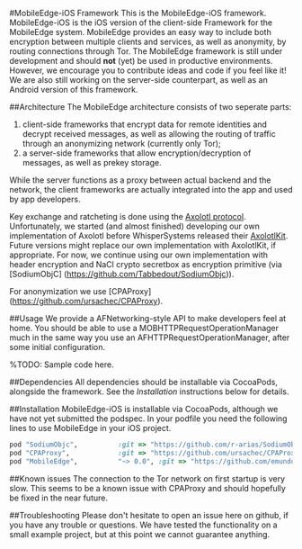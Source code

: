 #MobileEdge-iOS Framework
This is the MobileEdge-iOS framework. MobileEdge-iOS is the iOS version
of the client-side Framework for the MobileEdge system. 
MobileEdge provides an easy way to include both encryption between
multiple clients and services, as well as anonymity, by routing
connections through Tor.
The MobileEdge framework is still under development and
should __not__ (yet) be used in productive environments. However,
we encourage you to contribute ideas and code if you feel like it!
We are also still working on the server-side counterpart, as well as
an Android version of this framework.

##Architecture
The MobileEdge architecture consists of two seperate parts:

1. client-side frameworks that encrypt data for remote identities 
and decrypt received messages, as well as allowing the routing
of traffic through an anonymizing network (currently only Tor);
2. a server-side frameworks that allow encryption/decryption
of messages, as well as prekey storage. 

While the server functions as a proxy between actual backend and
the network, the client frameworks are actually integrated into the
app and used by app developers.

Key exchange and ratcheting is done using the 
[Axolotl protocol](https://github.com/trevp/axolotl/wiki). Unfortunately,
we started (and almost finished) developing our own implementation of Axolotl before 
WhisperSystems released their [AxolotlKit](https://github.com/WhisperSystems/AxolotlKit).
Future versions might replace our own implementation with AxolotlKit,
if appropriate. For now, we continue using our own implementation
with header encryption and NaCl crypto secretbox as encryption primitive
(via [SodiumObjC] (https://github.com/Tabbedout/SodiumObjc)). 

For anonymization we use [CPAProxy] (https://github.com/ursachec/CPAProxy).

##Usage
We provide a AFNetworking-style API to make developers feel at home.
You should be able to use a MOBHTTPRequestOperationManager much 
in the same way you use an AFHTTPRequestOperationManager, after
some initial configuration.

%TODO: Sample code here.

##Dependencies
All dependencies should be installable via CocoaPods, alongside the
framework. See the _Installation_ instructions below for details.

##Installation
MobileEdge-iOS is installable via CocoaPods, although we have not
yet submitted the podspec. In your podfile you need the following
lines to use MobileEdge in your iOS project.

```ruby
pod "SodiumObjc",          :git => "https://github.com/r-arias/SodiumObjc.git"
pod "CPAProxy",            :git => "https://github.com/ursachec/CPAProxy.git"
pod "MobileEdge",          "~> 0.0", :git => "https://github.com/emundo/MobileEdge-iOS.git"  
```

##Known issues
The connection to the Tor network on first startup is very slow.
This seems to be a known issue with CPAProxy and should hopefully
be fixed in the near future.

##Troubleshooting
Please don't hesitate to open an issue here on github, if you have any
trouble or questions. We have tested the functionality on a small
example project, but at this point we cannot guarantee anything.

